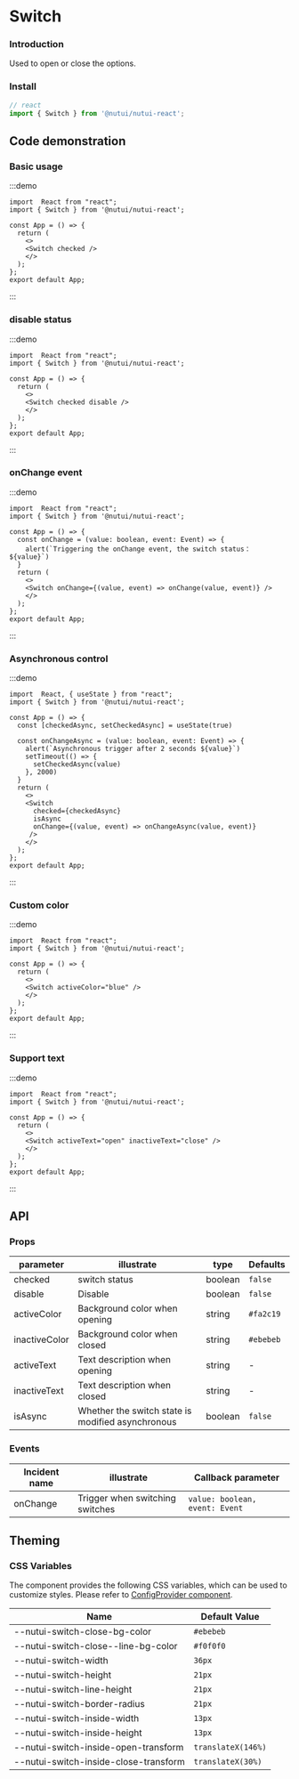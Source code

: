 #  Switch 

### Introduction

Used to open or close the options.

### Install

```ts
// react
import { Switch } from '@nutui/nutui-react';
```

## Code demonstration

### Basic usage

:::demo
```tsx
import  React from "react";
import { Switch } from '@nutui/nutui-react';

const App = () => {
  return ( 
    <>   
    <Switch checked />
    </>
  );
};  
export default App;

```
:::


### disable status

:::demo
```tsx
import  React from "react";
import { Switch } from '@nutui/nutui-react';

const App = () => {
  return ( 
    <>   
    <Switch checked disable />
    </>
  );
};  
export default App;

```
:::

### onChange event

:::demo
```tsx
import  React from "react";
import { Switch } from '@nutui/nutui-react';

const App = () => {
  const onChange = (value: boolean, event: Event) => {
    alert(`Triggering the onChange event, the switch status：${value}`)
  }
  return ( 
    <>   
    <Switch onChange={(value, event) => onChange(value, event)} />
    </>
  );
};  
export default App;

```
:::
### Asynchronous control

:::demo
```tsx
import  React, { useState } from "react";
import { Switch } from '@nutui/nutui-react';

const App = () => {
  const [checkedAsync, setCheckedAsync] = useState(true)
  
  const onChangeAsync = (value: boolean, event: Event) => {
    alert(`Asynchronous trigger after 2 seconds ${value}`)
    setTimeout(() => {
      setCheckedAsync(value)
    }, 2000)
  }
  return ( 
    <>   
    <Switch
      checked={checkedAsync}
      isAsync
      onChange={(value, event) => onChangeAsync(value, event)}
     />
    </>
  );
};  
export default App;

```
:::
### Custom color

:::demo
```tsx
import  React from "react";
import { Switch } from '@nutui/nutui-react';

const App = () => {
  return ( 
    <>   
    <Switch activeColor="blue" />
    </>
  );
};  
export default App;

```
:::
### Support text

:::demo
```tsx
import  React from "react";
import { Switch } from '@nutui/nutui-react';

const App = () => {
  return ( 
    <>   
    <Switch activeText="open" inactiveText="close" />
    </>
  );
};  
export default App;

```
:::




## API

### Props

| parameter            | illustrate             | type    | Defaults   |
|----------------|------------------|---------|-----------------------|
| checked        | switch status              | boolean | `false`    |
| disable        | Disable                     | boolean | `false`   |
| activeColor   | Background color when opening | string  | `#fa2c19`|
| inactiveColor | Background color when closed | string  | `#ebebeb` |
| activeText    | Text description when opening | string  | -        |
| inactiveText  | Text description when closed  | string  | -        |
| isAsync  | Whether the switch state is modified asynchronous   | boolean  | `false`                     |


### Events

| Incident name | illustrate           | Callback parameter       |
|--------|----------------|-------------------------------|
| onChange  | Trigger when switching switches | `value: boolean, event: Event` |


## Theming

### CSS Variables

The component provides the following CSS variables, which can be used to customize styles. Please refer to [ConfigProvider component](#/en-US/component/configprovider).

| Name | Default Value |
| --- | --- |
| --nutui-switch-close-bg-color | `#ebebeb` |
| --nutui-switch-close--line-bg-color | `#f0f0f0` |
| --nutui-switch-width | `36px` |
| --nutui-switch-height | `21px` |
| --nutui-switch-line-height | `21px` |
| --nutui-switch-border-radius | `21px` |
| --nutui-switch-inside-width | `13px` |
| --nutui-switch-inside-height | `13px` |
| --nutui-switch-inside-open-transform | `translateX(146%)` |
| --nutui-switch-inside-close-transform | `translateX(30%)` |
